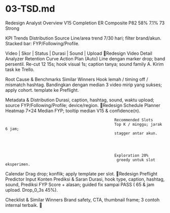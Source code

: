 <!-- generated: 2025-09-27 20:02:31 UTC -->

# 03-TSD.md

Redesign Analyst Overview
  V15                                               Completion         ER                    Composite
                               P82                               58%        7.1%                                   73
                                                                                                                   Strong




  KPI Trends                                                                 Distribution Source
  Line/area trend 7/30 hari; filter brand/akun.                              Stacked bar: FYP/Following/Profile.




  Video | Skor | Status | Durasi | Sound | Upload
Redesign Video Detail Analyzer
  Retention Curve                                                                               Action Plan (Auto)
  Line dengan marker drop; band persentil.                                                      Re-cut 12 15s; hook visual 1s;
                                                                                                caption tanya; sound family A. Kirim
                                                                                                task ke Trello.




  Root Cause & Benchmarks                                                                       Similar Winners
  Hook lemah / timing off / mismatch hashtag. Bandingkan dengan median                          3 video mirip yang sukses; apply
  cohort.                                                                                       template ke Preflight.




  Metadata & Distribution
  Durasi, caption, hashtag, sound, waktu upload; source FYP/Following/Profile; device/region.
Redesign Schedule Planner
  Heatmap 7×24
  Median FYP; tooltip median V15 & confidence(n).




                                                    Recommended Slots
                                                    Top K / minggu; jarak 6 jam;
                                                    stagger antar akun.




                                                    Exploration 20%
                                                     greedy untuk slot eksperimen.




  Calendar
  Drag drop; konflik; apply template per slot.
Redesign Preflight Predictor
  Input Konten                                                     Prediksi & Saran
  Durasi, hook type, caption, hashtag, sound,                      Prediksi FYP Score + alasan; guided fix sampai PASS ( 65 &
  jam upload.                                                      Drop_0_3s 45%).




  Checklist & Similar Winners
  Brand safety, CTA, thumbnail frame; 3 contoh internal terbaik.
